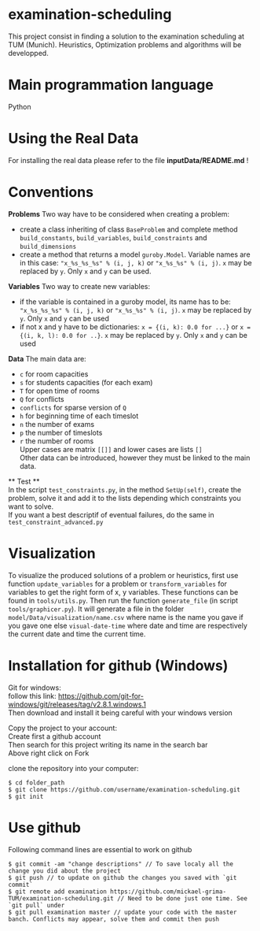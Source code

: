 # examination-scheduling

This project consist in finding a solution to the examination scheduling at TUM (Munich). Heuristics, Optimization problems and algorithms will be developped.

# Main programmation language

Python

# Using the Real Data

For installing the real data please refer to the file **inputData/README.md** !

# Conventions

**Problems**
Two way have to be considered when creating a problem:  
  - create a class inheriting of class `BaseProblem` and complete method `build_constants`, `build_variables`, `build_constraints` and `build_dimensions`  
  - create a method that returns a model `guroby.Model`. Variable names are in this case: `"x_%s_%s_%s" % (i, j, k)` or `"x_%s_%s" % (i, j)`. `x` may be replaced by `y`. Only `x` and `y` can be used.

**Variables**
Two way to create new variables:  
  - if the variable is contained in a guroby model, its name has to be: `"x_%s_%s_%s" % (i, j, k)` or `"x_%s_%s" % (i, j)`. `x` may be replaced by `y`. Only `x` and `y` can be used  
  - if not x and y have to be dictionaries: `x = {(i, k): 0.0 for ...}` or `x = {(i, k, l): 0.0 for ..}`. `x` may be replaced by `y`. Only `x` and `y` can be used 

**Data**
The main data are:  
  - `c` for room capacities  
  - `s` for students capacities (for each exam)  
  - `T` for open time of rooms  
  - `Q` for conflicts  
  - `conflicts` for sparse version of `Q`  
  - `h` for beginning time of each timeslot  
  - `n` the number of exams  
  - `p` the number of timeslots  
  - `r` the number of rooms  
Upper cases are matrix `[[]]` and lower cases are lists `[]`  
Other data can be introduced, however they must be linked to the main data.  

** Test **  
In the script `test_constraints.py`, in the method `SetUp(self)`, create the problem, solve it and add it to the lists depending which constraints you want to solve.  
If you want a best descriptif of eventual failures, do the same in `test_constraint_advanced.py`  

# Visualization  

To visualize the produced solutions of a problem or heuristics, first use function `update_variables` for a problem or `transform_variables` for variables to get the right form of x, y variables. These functions can be found in `tools/utils.py`. Then run the function `generate_file` (in script `tools/graphicer.py`). It will generate a file in the folder `model/Data/visualization/name.csv` where name is the name you gave if you gave one else `visual-date-time` where date and time are respectively the current date and time the current time.  

# Installation for github (Windows)

Git for windows:  
follow this link: https://github.com/git-for-windows/git/releases/tag/v2.8.1.windows.1  
Then download and install it being careful with your windows version  
  
Copy the project to your account:  
Create first a github account  
Then search for this project writing its name in the search bar  
Above right click on Fork  
  
clone the repository into your computer:  
```
$ cd folder_path
$ git clone https://github.com/username/examination-scheduling.git
$ git init
```
  
# Use github

Following command lines are essential to work on github
```
$ git commit -am "change descriptions" // To save localy all the change you did about the project
$ git push // to update on github the changes you saved with `git commit`
$ git remote add examination https://github.com/mickael-grima-TUM/examination-scheduling.git // Need to be done just one time. See `git pull` under
$ git pull examination master // update your code with the master banch. Conflicts may appear, solve them and commit then push
```

